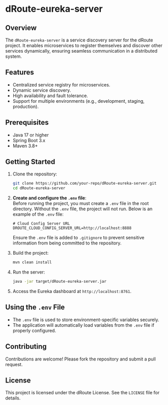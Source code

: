 # dRoute-eureka-server

## Overview
The `dRoute-eureka-server` is a service discovery server for the dRoute project. It enables microservices to register themselves and discover other services dynamically, ensuring seamless communication in a distributed system.

## Features
- Centralized service registry for microservices.
- Dynamic service discovery.
- High availability and fault tolerance.
- Support for multiple environments (e.g., development, staging, production).

## Prerequisites
- Java 17 or higher
- Spring Boot 3.x
- Maven 3.8+ 

## Getting Started
1. Clone the repository:
   ```bash
   git clone https://github.com/your-repo/dRoute-eureka-server.git
   cd dRoute-eureka-server
   ```

2. **Create and configure the `.env` file**:  
   Before running the project, you must create a `.env` file in the root directory. Without the `.env` file, the project will not run. Below is an example of the `.env` file:
   ```properties
   # Cloud Config Server URL
   DROUTE_CLOUD_CONFIG_SERVER_URL=http://localhost:8888
   ```

   Ensure the `.env` file is added to `.gitignore` to prevent sensitive information from being committed to the repository.

3. Build the project:
   ```bash
   mvn clean install
   ```

4. Run the server:
   ```bash
   java -jar target/dRoute-eureka-server.jar
   ```

5. Access the Eureka dashboard at `http://localhost:8761`.

## Using the `.env` File
- The `.env` file is used to store environment-specific variables securely.
- The application will automatically load variables from the `.env` file if properly configured.

## Contributing
Contributions are welcome! Please fork the repository and submit a pull request.

## License
This project is licensed under the dRoute License. See the `LICENSE` file for details.